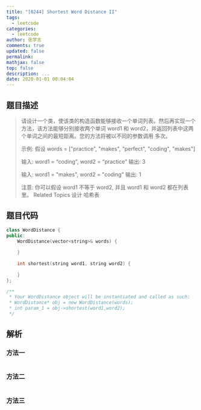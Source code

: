 ```yaml
---
title: "[0244] Shortest Word Distance II"
tags:
  - leetcode
categories:
  - leetcode
author: 张学志
comments: true
updated: false
permalink:
mathjax: false
top: false
description: ...
date: 2020-01-01 00:04:04
---
```


## 题目描述

> 请设计一个类，使该类的构造函数能够接收一个单词列表。然后再实现一个方法，该方法能够分别接收两个单词 word1 和 word2，并返回列表中这两个单词之间的最短距离。您的方法将被以不同的参数调用 多次。 
> 
> 示例: 
> 假设 words = ["practice", "makes", "perfect", "coding", "makes"] 
> 
> 输入: word1 = “coding”, word2 = “practice”
> 输出: 3
> 
> 
> 输入: word1 = "makes", word2 = "coding"
> 输出: 1 
> 
> 注意: 
> 你可以假设 word1 不等于 word2, 并且 word1 和 word2 都在列表里。 
> Related Topics 设计 哈希表

## 题目代码

```cpp
class WordDistance {
public:
    WordDistance(vector<string>& words) {
        
    }
    
    int shortest(string word1, string word2) {
        
    }
};

/**
 * Your WordDistance object will be instantiated and called as such:
 * WordDistance* obj = new WordDistance(words);
 * int param_1 = obj->shortest(word1,word2);
 */
```

## 解析

### 方法一

```cpp

```

### 方法二

```cpp

```

### 方法三

```cpp

```

